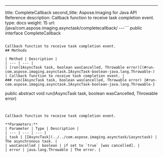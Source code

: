 ---
title: CompleteCallback
second_title: Aspose.Imaging for Java API Reference
description: Callback function to receive task completion event.
type: docs
weight: 15
url: /java/com.aspose.imaging.asynctask/completecallback/
---```
public interface CompleteCallback
```

Callback function to receive task completion event.
## Methods

| Method | Description |
| --- | --- |
| [run(IAsyncTask task, boolean wasCancelled, Throwable error)](#run-com.aspose.imaging.asynctask.IAsyncTask-boolean-java.lang.Throwable-) | Callback function to receive task completion event. |
### run(IAsyncTask task, boolean wasCancelled, Throwable error) {#run-com.aspose.imaging.asynctask.IAsyncTask-boolean-java.lang.Throwable-}
```
public abstract void run(IAsyncTask task, boolean wasCancelled, Throwable error)
```


Callback function to receive task completion event.

**Parameters:**
| Parameter | Type | Description |
| --- | --- | --- |
| task | [IAsyncTask](../../com.aspose.imaging.asynctask/iasynctask) | The asynchronous task. |
| wasCancelled | boolean | if set to `true` [was cancelled]. |
| error | java.lang.Throwable | The error. |

